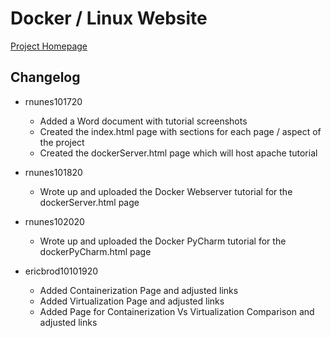 # Docker / Linux Website

[Project Homepage](https://rn44.github.io/dockerLinuxWebsite/index.html)

## Changelog
* rnunes101720
  * Added a Word document with tutorial screenshots
  * Created the index.html page with sections for each page / aspect of the project
  * Created the dockerServer.html page which will host apache tutorial
* rnunes101820
  * Wrote up and uploaded the Docker Webserver tutorial for the dockerServer.html page
* rnunes102020
  * Wrote up and uploaded the Docker PyCharm tutorial for the dockerPyCharm.html page

* ericbrod10101920
  * Added Containerization Page and adjusted links
  * Added Virtualization Page and adjusted links
  * Added Page for Containerization Vs Virtualization Comparison and adjusted links
  